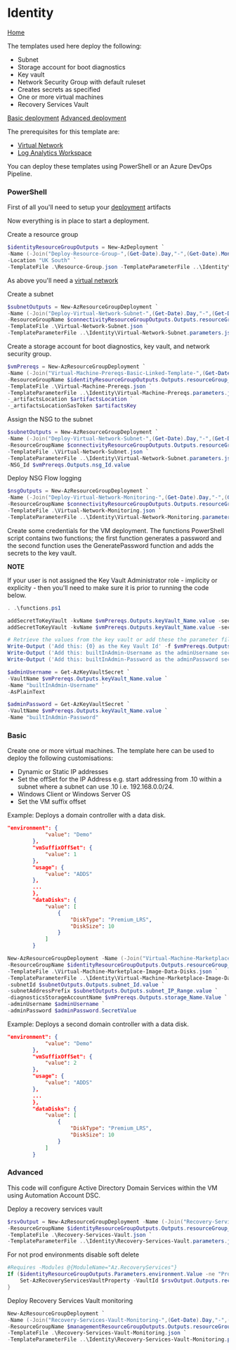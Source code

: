 # Identity 

[Home](../readme.md)

The templates used here deploy the following:

* Subnet
* Storage account for boot diagnostics
* Key vault
* Network Security Group with default ruleset
* Creates secrets as specified
* One or more virtual machines
* Recovery Services Vault 

[Basic deployment](#basic) 
[Advanced deployment](#advanced)

The prerequisites for this template are: 

* [Virtual Network](../Connectivity/readme.md)
* [Log Analytics Workspace](../Management/readme.md)

You can deploy these templates using PowerShell or an Azure DevOps Pipeline. 

### PowerShell

First of all you'll need to setup your [deployment](../Deploy/readme.md) artifacts

Now everything is in place to start a deployment.

Create a resource group

```powershell
$identityResourceGroupOutputs = New-AzDeployment `
-Name (-Join("Deploy-Resource-Group-",(Get-Date).Day,"-",(Get-Date).Month,"-",(Get-Date).Year,"-",(Get-Date).Hour,(Get-Date).Minute))`
-Location "UK South" `
-TemplateFile .\Resource-Group.json -TemplateParameterFile ..\Identity\Resource-Group.parameters.json
```

As above you'll need a [virtual network](../Connectivity/readme.md)

Create a subnet

```powershell
$subnetOutputs = New-AzResourceGroupDeployment `
-Name (-Join("Deploy-Virtual-Network-Subnet-",(Get-Date).Day,"-",(Get-Date).Month,"-",(Get-Date).Year,"-",(Get-Date).Hour,(Get-Date).Minute)) `
-ResourceGroupName $connectivityResourceGroupOutputs.Outputs.resourceGroup_Name.value `
-TemplateFile .\Virtual-Network-Subnet.json `
-TemplateParameterFile ..\Identity\Virtual-Network-Subnet.parameters.json
```

Create a storage account for boot diagnostics, key vault, and network security group.

```powershell
$vmPrereqs = New-AzResourceGroupDeployment `
-Name (-Join("Virtual-Machine-Prereqs-Basic-Linked-Template-",(Get-Date).Day,"-",(Get-Date).Month,"-",(Get-Date).Year,"-",(Get-Date).Hour,(Get-Date).Minute)) `
-ResourceGroupName $identityResourceGroupOutputs.Outputs.resourceGroup_Name.value `
-TemplateFile .\Virtual-Machine-Prereqs.json `
-TemplateParameterFile ..\Identity\Virtual-Machine-Prereqs.parameters.json `
-_artifactsLocation $artifactsLocation `
-_artifactsLocationSasToken $artifactsKey
```

Assign the NSG to the subnet

```powershell
$subnetOutputs = New-AzResourceGroupDeployment `
-Name (-Join("Deploy-Virtual-Network-Subnet-",(Get-Date).Day,"-",(Get-Date).Month,"-",(Get-Date).Year,"-",(Get-Date).Hour,(Get-Date).Minute)) `
-ResourceGroupName $connectivityResourceGroupOutputs.Outputs.resourceGroup_Name.value `
-TemplateFile .\Virtual-Network-Subnet.json `
-TemplateParameterFile ..\Identity\Virtual-Network-Subnet.parameters.json `
-NSG_Id $vmPrereqs.Outputs.nsg_Id.value
```

Deploy NSG Flow logging

```powershell
$nsgOutputs = New-AzResourceGroupDeployment `
-Name (-Join("Deploy-Virtual-Network-Monitoring-",(Get-Date).Day,"-",(Get-Date).Month,"-",(Get-Date).Year,"-",(Get-Date).Hour,(Get-Date).Minute)) `
-ResourceGroupName $connectivityResourceGroupOutputs.Outputs.resourceGroup_Name.value `
-TemplateFile .\Virtual-Network-Monitoring.json `
-TemplateParameterFile ..\Identity\Virtual-Network-Monitoring.parameters.json `
```

Create some credentials for the VM deployment. The functions PowerShell script contains two functions; the first function generates a password and the second function uses the GeneratePassword function and adds the secrets to the key vault. 

**NOTE**

If your user is not assigned the Key Vault Administrator role - implicity or explicity - then you'll need to make sure it is prior to running the code below.

```powershell
. .\functions.ps1

addSecretToKeyVault -kvName $vmPrereqs.Outputs.keyVault_Name.value -secretName "builtInAdmin-Username" -secretType "Username" -secretValue "local_admin"
addSecretToKeyVault -kvName $vmPrereqs.Outputs.keyVault_Name.value -secretName "builtInAdmin-Password" -secretType "Password"

# Retrieve the values from the key vault or add these the parameter file
Write-Output ('Add this: {0} as the Key Vault Id' -f $vmPrereqs.Outputs.keyVault_Id.value)
Write-Output ('Add this: builtInAdmin-Username as the adminUsername secret name')
Write-Output ('Add this: builtInAdmin-Password as the adminPassword secret name')

$adminUsername = Get-AzKeyVaultSecret `
-VaultName $vmPrereqs.Outputs.keyVault_Name.value `
-Name "builtInAdmin-Username" `
-AsPlainText

$adminPassword = Get-AzKeyVaultSecret `
-VaultName $vmPrereqs.Outputs.keyVault_Name.value `
-Name "builtInAdmin-Password"
```

### <a name="basic"></a>Basic 

Create one or more virtual machines. The template here can be used to deploy the following customisations:

* Dynamic or Static IP addresses
* Set the offSet for the IP Address e.g. start addressing from .10 within a subnet where a subnet can use .10 i.e. 192.168.0.0/24.
* Windows Client or Windows Server OS
* Set the VM suffix offset

Example: Deploys a domain controller with a data disk.

```json
"environment": {
            "value": "Demo"
        },
        "vmSuffixOffSet": {
            "value": 1
        },
        "usage": {
            "value": "ADDS"
        },
        ...
        },
        "dataDisks": {
            "value": [
                {
                    "DiskType": "Premium_LRS",
                    "DiskSize": 10
                }
            ]
        }
```

```powershell
New-AzResourceGroupDeployment -Name (-Join("Virtual-Machine-Marketplace-Image-",(Get-Date).Day,"-",(Get-Date).Month,"-",(Get-Date).Year,"-",(Get-Date).Hour,(Get-Date).Minute)) `
-ResourceGroupName $identityResourceGroupOutputs.Outputs.resourceGroup_Name.value `
-TemplateFile .\Virtual-Machine-Marketplace-Image-Data-Disks.json `
-TemplateParameterFile ..\Identity\Virtual-Machine-Marketplace-Image-Data-Disks-1.parameters.json `
-subnetId $subnetOutputs.Outputs.subnet_Id.value `
-subnetAddressPrefix $subnetOutputs.Outputs.subnet_IP_Range.value `
-diagnosticsStorageAccountName $vmPrereqs.Outputs.storage_Name.Value `
-adminUsername $adminUsername `
-adminPassword $adminPassword.SecretValue
```

Example: Deploys a second domain controller with a data disk.

```json
"environment": {
            "value": "Demo"
        },
        "vmSuffixOffSet": {
            "value": 2
        },
        "usage": {
            "value": "ADDS"
        },
        ...
        },
        "dataDisks": {
            "value": [
                {
                    "DiskType": "Premium_LRS",
                    "DiskSize": 10
                }
            ]
        }
```

###  <a name="advanced"></a>Advanced

This code will configure Active Directory Domain Services within the VM using Automation Account DSC.


Deploy a recovery services vault 

```powershell
$rsvOutput = New-AzResourceGroupDeployment -Name (-Join("Recovery-Services-Vault-",(Get-Date).Day,"-",(Get-Date).Month,"-",(Get-Date).Year,"-",(Get-Date).Hour,(Get-Date).Minute)) `
-ResourceGroupName $identityResourceGroupOutputs.Outputs.resourceGroup_Name.value `
-TemplateFile .\Recovery-Services-Vault.json `
-TemplateParameterFile ..\Identity\Recovery-Services-Vault.parameters.json
```

For not prod environments disable soft delete

```powershell
#Requires -Modules @{ModuleName="Az.RecoveryServices"}
If ($identityResourceGroupOutputs.Parameters.environment.Value -ne "Prod"){
    Set-AzRecoveryServicesVaultProperty -VaultId $rsvOutput.Outputs.recoveryServicesVault_Id.value -SoftDeleteFeatureState Disable
}
```

Deploy Recovery Services Vault monitoring

```powershell
New-AzResourceGroupDeployment `
-Name (-Join("Recovery-Services-Vault-Monitoring-",(Get-Date).Day,"-",(Get-Date).Month,"-",(Get-Date).Year,"-",(Get-Date).Hour,(Get-Date).Minute)) `
-ResourceGroupName $managementResourceGroupOutputs.Outputs.resourceGroup_Name.value `
-TemplateFile .\Recovery-Services-Vault-Monitoring.json `
-TemplateParameterFile ..\Identity\Recovery-Services-Vault-Monitoring.parameters.json
```
